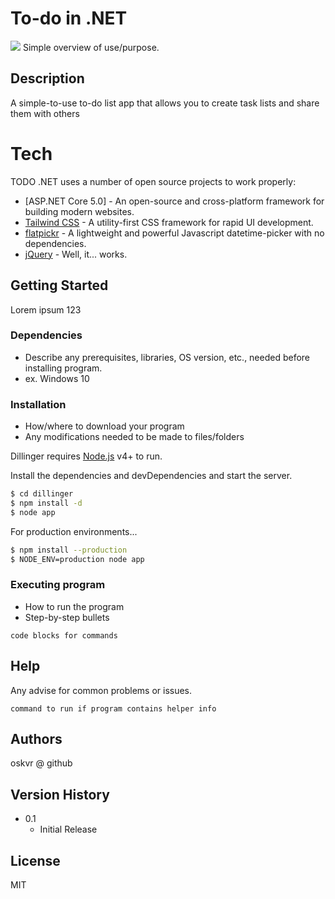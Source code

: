 # To-do in .NET
![](https://i.imgur.com/7aCvZBk.jpg)
Simple overview of use/purpose.

## Description

A simple-to-use to-do list app that allows you to create task lists and share them with others

# Tech

TODO .NET uses a number of open source projects to work properly:

* [ASP.NET Core 5.0] - An open-source and cross-platform framework for building modern websites.
* [Tailwind CSS] - A utility-first CSS framework for rapid UI development.
* [flatpickr] - A lightweight and powerful Javascript datetime-picker with no dependencies.
* [jQuery] - Well, it... works.

## Getting Started
Lorem ipsum 123

### Dependencies

* Describe any prerequisites, libraries, OS version, etc., needed before installing program.
* ex. Windows 10

### Installation

* How/where to download your program
* Any modifications needed to be made to files/folders

Dillinger requires [Node.js](https://nodejs.org/) v4+ to run.

Install the dependencies and devDependencies and start the server.

```sh
$ cd dillinger
$ npm install -d
$ node app
```

For production environments...

```sh
$ npm install --production
$ NODE_ENV=production node app
```

### Executing program

* How to run the program
* Step-by-step bullets
```
code blocks for commands
```

## Help

Any advise for common problems or issues.
```
command to run if program contains helper info
```

## Authors

oskvr @ github

## Version History

* 0.1
    * Initial Release

## License

MIT

   [Tailwind CSS]: <https://tailwindcss.com/>
   [ASP.NET Core]: <https://github.com/dotnet/aspnetcore>
   [Alpine.js]: <https://github.com/alpinejs/alpine>
   [flatpickr]: <https://github.com/flatpickr/flatpickr>
   [jQuery]: <https://github.com/markdown-it/markdown-it>

